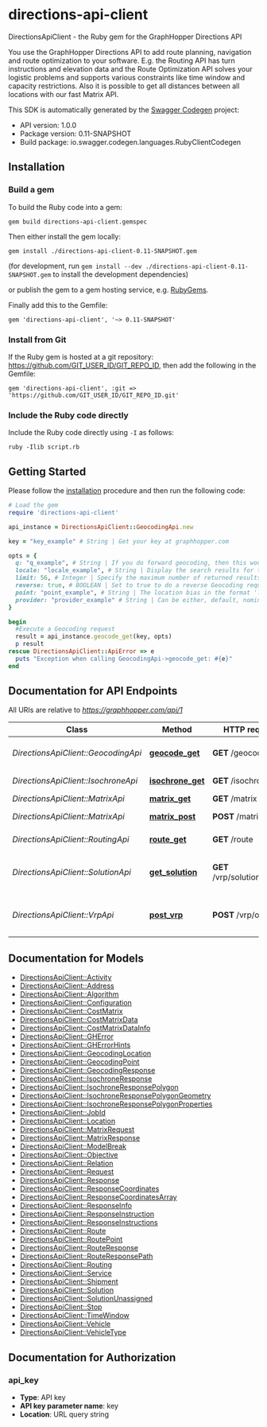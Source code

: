 # directions-api-client

DirectionsApiClient - the Ruby gem for the GraphHopper Directions API

You use the GraphHopper Directions API to add route planning, navigation and route optimization to your software. E.g. the Routing API has turn instructions and elevation data and the Route Optimization API solves your logistic problems and supports various constraints like time window and capacity restrictions. Also it is possible to get all distances between all locations with our fast Matrix API.

This SDK is automatically generated by the [Swagger Codegen](https://github.com/swagger-api/swagger-codegen) project:

- API version: 1.0.0
- Package version: 0.11-SNAPSHOT
- Build package: io.swagger.codegen.languages.RubyClientCodegen

## Installation

### Build a gem

To build the Ruby code into a gem:

```shell
gem build directions-api-client.gemspec
```

Then either install the gem locally:

```shell
gem install ./directions-api-client-0.11-SNAPSHOT.gem
```
(for development, run `gem install --dev ./directions-api-client-0.11-SNAPSHOT.gem` to install the development dependencies)

or publish the gem to a gem hosting service, e.g. [RubyGems](https://rubygems.org/).

Finally add this to the Gemfile:

    gem 'directions-api-client', '~> 0.11-SNAPSHOT'

### Install from Git

If the Ruby gem is hosted at a git repository: https://github.com/GIT_USER_ID/GIT_REPO_ID, then add the following in the Gemfile:

    gem 'directions-api-client', :git => 'https://github.com/GIT_USER_ID/GIT_REPO_ID.git'

### Include the Ruby code directly

Include the Ruby code directly using `-I` as follows:

```shell
ruby -Ilib script.rb
```

## Getting Started

Please follow the [installation](#installation) procedure and then run the following code:
```ruby
# Load the gem
require 'directions-api-client'

api_instance = DirectionsApiClient::GeocodingApi.new

key = "key_example" # String | Get your key at graphhopper.com

opts = { 
  q: "q_example", # String | If you do forward geocoding, then this would be a textual description of the adress you are looking for. If you do reverse geocoding this would be in lat,lon.
  locale: "locale_example", # String | Display the search results for the specified locale. Currently French (fr), English (en), German (de) and Italian (it) are supported. If the locale wasn't found the default (en) is used.
  limit: 56, # Integer | Specify the maximum number of returned results
  reverse: true, # BOOLEAN | Set to true to do a reverse Geocoding request
  point: "point_example", # String | The location bias in the format 'latitude,longitude' e.g. point=45.93272,11.58803
  provider: "provider_example" # String | Can be either, default, nominatim, opencagedata
}

begin
  #Execute a Geocoding request
  result = api_instance.geocode_get(key, opts)
  p result
rescue DirectionsApiClient::ApiError => e
  puts "Exception when calling GeocodingApi->geocode_get: #{e}"
end

```

## Documentation for API Endpoints

All URIs are relative to *https://graphhopper.com/api/1*

Class | Method | HTTP request | Description
------------ | ------------- | ------------- | -------------
*DirectionsApiClient::GeocodingApi* | [**geocode_get**](docs/GeocodingApi.md#geocode_get) | **GET** /geocode | Execute a Geocoding request
*DirectionsApiClient::IsochroneApi* | [**isochrone_get**](docs/IsochroneApi.md#isochrone_get) | **GET** /isochrone | Isochrone Request
*DirectionsApiClient::MatrixApi* | [**matrix_get**](docs/MatrixApi.md#matrix_get) | **GET** /matrix | Matrix API
*DirectionsApiClient::MatrixApi* | [**matrix_post**](docs/MatrixApi.md#matrix_post) | **POST** /matrix | Matrix API Post
*DirectionsApiClient::RoutingApi* | [**route_get**](docs/RoutingApi.md#route_get) | **GET** /route | Routing Request
*DirectionsApiClient::SolutionApi* | [**get_solution**](docs/SolutionApi.md#get_solution) | **GET** /vrp/solution/{jobId} | Return the solution associated to the jobId
*DirectionsApiClient::VrpApi* | [**post_vrp**](docs/VrpApi.md#post_vrp) | **POST** /vrp/optimize | Solves vehicle routing problems


## Documentation for Models

 - [DirectionsApiClient::Activity](docs/Activity.md)
 - [DirectionsApiClient::Address](docs/Address.md)
 - [DirectionsApiClient::Algorithm](docs/Algorithm.md)
 - [DirectionsApiClient::Configuration](docs/Configuration.md)
 - [DirectionsApiClient::CostMatrix](docs/CostMatrix.md)
 - [DirectionsApiClient::CostMatrixData](docs/CostMatrixData.md)
 - [DirectionsApiClient::CostMatrixDataInfo](docs/CostMatrixDataInfo.md)
 - [DirectionsApiClient::GHError](docs/GHError.md)
 - [DirectionsApiClient::GHErrorHints](docs/GHErrorHints.md)
 - [DirectionsApiClient::GeocodingLocation](docs/GeocodingLocation.md)
 - [DirectionsApiClient::GeocodingPoint](docs/GeocodingPoint.md)
 - [DirectionsApiClient::GeocodingResponse](docs/GeocodingResponse.md)
 - [DirectionsApiClient::IsochroneResponse](docs/IsochroneResponse.md)
 - [DirectionsApiClient::IsochroneResponsePolygon](docs/IsochroneResponsePolygon.md)
 - [DirectionsApiClient::IsochroneResponsePolygonGeometry](docs/IsochroneResponsePolygonGeometry.md)
 - [DirectionsApiClient::IsochroneResponsePolygonProperties](docs/IsochroneResponsePolygonProperties.md)
 - [DirectionsApiClient::JobId](docs/JobId.md)
 - [DirectionsApiClient::Location](docs/Location.md)
 - [DirectionsApiClient::MatrixRequest](docs/MatrixRequest.md)
 - [DirectionsApiClient::MatrixResponse](docs/MatrixResponse.md)
 - [DirectionsApiClient::ModelBreak](docs/ModelBreak.md)
 - [DirectionsApiClient::Objective](docs/Objective.md)
 - [DirectionsApiClient::Relation](docs/Relation.md)
 - [DirectionsApiClient::Request](docs/Request.md)
 - [DirectionsApiClient::Response](docs/Response.md)
 - [DirectionsApiClient::ResponseCoordinates](docs/ResponseCoordinates.md)
 - [DirectionsApiClient::ResponseCoordinatesArray](docs/ResponseCoordinatesArray.md)
 - [DirectionsApiClient::ResponseInfo](docs/ResponseInfo.md)
 - [DirectionsApiClient::ResponseInstruction](docs/ResponseInstruction.md)
 - [DirectionsApiClient::ResponseInstructions](docs/ResponseInstructions.md)
 - [DirectionsApiClient::Route](docs/Route.md)
 - [DirectionsApiClient::RoutePoint](docs/RoutePoint.md)
 - [DirectionsApiClient::RouteResponse](docs/RouteResponse.md)
 - [DirectionsApiClient::RouteResponsePath](docs/RouteResponsePath.md)
 - [DirectionsApiClient::Routing](docs/Routing.md)
 - [DirectionsApiClient::Service](docs/Service.md)
 - [DirectionsApiClient::Shipment](docs/Shipment.md)
 - [DirectionsApiClient::Solution](docs/Solution.md)
 - [DirectionsApiClient::SolutionUnassigned](docs/SolutionUnassigned.md)
 - [DirectionsApiClient::Stop](docs/Stop.md)
 - [DirectionsApiClient::TimeWindow](docs/TimeWindow.md)
 - [DirectionsApiClient::Vehicle](docs/Vehicle.md)
 - [DirectionsApiClient::VehicleType](docs/VehicleType.md)


## Documentation for Authorization


### api_key

- **Type**: API key
- **API key parameter name**: key
- **Location**: URL query string

